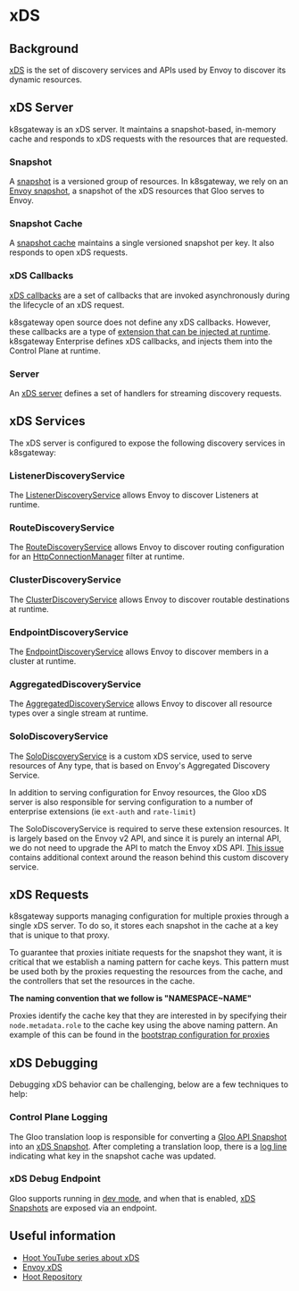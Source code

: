 # xDS

## Background

[xDS](https://www.envoyproxy.io/docs/envoy/latest/api-docs/xds_protocol) is the set of discovery services and APIs used by Envoy to discover its dynamic resources.

## xDS Server

k8sgateway is an xDS server. It maintains a snapshot-based, in-memory cache and responds to xDS requests with the resources that are requested.

### Snapshot

A [snapshot](https://github.com/solo-io/solo-kit/blob/97bd7c2c67420a6d99bb96f220f2e1a04c6d8a0d/pkg/api/v1/control-plane/cache/snapshot.go#L43) is a versioned group of resources. In k8sgateway, we rely on an [Envoy snapshot](https://github.com/solo-io/gloo/blob/1f457f4ef5f32aedabc58ef164aeea92acbf481e/projects/controller/pkg/xds/envoy_snapshot.go#L39), a snapshot of the xDS resources that Gloo serves to Envoy.

### Snapshot Cache

A [snapshot cache](https://github.com/solo-io/solo-kit/blob/97bd7c2c67420a6d99bb96f220f2e1a04c6d8a0d/pkg/api/v1/control-plane/cache/simple.go#L70) maintains a single versioned snapshot per key. It also responds to open xDS requests.

### xDS Callbacks

[xDS callbacks](https://github.com/solo-io/solo-kit/blob/97bd7c2c67420a6d99bb96f220f2e1a04c6d8a0d/pkg/api/v1/control-plane/server/generic_server.go#L76) are a set of callbacks that are invoked asynchronously during the lifecycle of an xDS request.

k8sgateway open source does not define any xDS callbacks. However, these callbacks are a type of [extension that can be injected at runtime](https://github.com/solo-io/gloo/blob/75c0ee0f3b70258d0013364e82489f570685e1d7/projects/controller/pkg/syncer/setup/setup_syncer.go#L393). k8sgateway Enterprise defines xDS callbacks, and injects them into the Control Plane at runtime.

### Server

An [xDS server](https://github.com/solo-io/solo-kit/blob/97bd7c2c67420a6d99bb96f220f2e1a04c6d8a0d/pkg/api/v1/control-plane/server/generic_server.go#L52) defines a set of handlers for streaming discovery requests.

## xDS Services

The xDS server is configured to expose the following discovery services in k8sgateway:

### ListenerDiscoveryService

The [ListenerDiscoveryService](https://www.envoyproxy.io/docs/envoy/latest/intro/arch_overview/operations/dynamic_configuration#lds) allows Envoy to discover Listeners at runtime.

### RouteDiscoveryService

The [RouteDiscoveryService](https://www.envoyproxy.io/docs/envoy/latest/intro/arch_overview/operations/dynamic_configuration#rds) allows Envoy to discover routing configuration for an [HttpConnectionManager](https://www.envoyproxy.io/docs/envoy/latest/intro/arch_overview/http/http_connection_management.html) filter at runtime.

### ClusterDiscoveryService

The [ClusterDiscoveryService](https://www.envoyproxy.io/docs/envoy/latest/intro/arch_overview/operations/dynamic_configuration#cds) allows Envoy to discover routable destinations at runtime.

### EndpointDiscoveryService

The [EndpointDiscoveryService](https://www.envoyproxy.io/docs/envoy/latest/intro/arch_overview/operations/dynamic_configuration#eds) allows Envoy to discover members in a cluster at runtime.

### AggregatedDiscoveryService

The [AggregatedDiscoveryService](https://www.envoyproxy.io/docs/envoy/latest/intro/arch_overview/operations/dynamic_configuration#aggregated-xds-ads) allows Envoy to discover all resource types over a single stream at runtime.

### SoloDiscoveryService

The [SoloDiscoveryService](https://github.com/solo-io/solo-kit/blob/97bd7c2c67420a6d99bb96f220f2e1a04c6d8a0d/api/xds/solo-discovery-service.proto#L21) is a custom xDS service, used to serve resources of Any type, that is based on Envoy's Aggregated Discovery Service.

In addition to serving configuration for Envoy resources, the Gloo xDS server is also responsible for serving configuration to a number of enterprise extensions (ie `ext-auth` and `rate-limit`)

The SoloDiscoveryService is required to serve these extension resources. It is largely based on the Envoy v2 API, and since it is purely an internal API, we do not need to upgrade the API to match the Envoy xDS API. [This issue](https://github.com/solo-io/gloo/issues/4369) contains additional context around the reason behind this custom discovery service.

## xDS Requests

k8sgateway supports managing configuration for multiple proxies through a single xDS server. To do so, it stores each snapshot in the cache at a key that is unique to that proxy.

To guarantee that proxies initiate requests for the snapshot they want, it is critical that we establish a naming pattern for cache keys. This pattern must be used both by the proxies requesting the resources from the cache, and the controllers that set the resources in the cache.

**The naming convention that we follow is "NAMESPACE~NAME"**

Proxies identify the cache key that they are interested in by specifying their `node.metadata.role` to the cache key using the above naming pattern. An example of this can be found in the [bootstrap configuration for proxies](https://github.com/solo-io/gloo/blob/0eec04dc0486976fc89bac314b0fd9eccd5261f5/install/helm/gloo/templates/9-gateway-proxy-configmap.yaml#L45)

## xDS Debugging

Debugging xDS behavior can be challenging, below are a few techniques to help:

### Control Plane Logging

The Gloo translation loop is responsible for converting a [Gloo API Snapshot](https://github.com/solo-io/gloo/blob/6994b4108c1d8d8c33404ece16ef1249e0af920c/projects/controller/pkg/api/v1/gloosnapshot/api_snapshot.sk.go#L22) into an [xDS Snapshot](https://github.com/solo-io/solo-kit/blob/97bd7c2c67420a6d99bb96f220f2e1a04c6d8a0d/pkg/api/v1/control-plane/cache/snapshot.go#L43). After completing a translation loop, there is a [log line](https://github.com/solo-io/gloo/blob/6994b4108c1d8d8c33404ece16ef1249e0af920c/projects/controller/pkg/syncer/envoy_translator_syncer.go#L166) indicating what key in the snapshot cache was updated.

### xDS Debug Endpoint

Gloo supports running in [dev mode](https://github.com/solo-io/gloo/blob/6994b4108c1d8d8c33404ece16ef1249e0af920c/projects/controller/pkg/syncer/setup/setup_syncer.go#L360), and when that is enabled, [xDS Snapshots](https://github.com/solo-io/gloo/blob/6994b4108c1d8d8c33404ece16ef1249e0af920c/projects/controller/pkg/syncer/translator_syncer.go#L96) are exposed via an endpoint.

## Useful information

- [Hoot YouTube series about xDS](https://www.youtube.com/watch?v=S5Fm1Yhomc4)
- [Envoy xDS](https://www.envoyproxy.io/docs/envoy/latest/api-docs/xds_protocol)
- [Hoot Repository](https://github.com/solo-io/hoot)